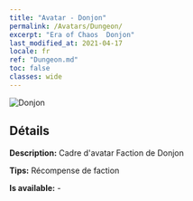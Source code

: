 ```yaml
---
title: "Avatar - Donjon"
permalink: /Avatars/Dungeon/
excerpt: "Era of Chaos  Donjon"
last_modified_at: 2021-04-17
locale: fr
ref: "Dungeon.md"
toc: false
classes: wide
---
```

 ![Donjon](/images/a/avatarFrame_45.png)

## Détails

 **Description:** Cadre d'avatar Faction de Donjon 

 **Tips:** Récompense de faction 

 **Is available:**  - 

